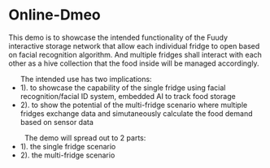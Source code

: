 # Online-Dmeo
This demo is to showcase the intended functionality of the Fuudy interactive storage network that allow each individual fridge to open based on facial recognition  algorithm. And multiple fridges shall interact with each other as a hive collection that the food inside will be managed accordingly.
<ul>
The intended use has two implications:
  <li>1). to showcase the capability of the single fridge using facial recognition/facial ID system, embedded AI to track food storage </li>
  <li>2). to show the potential of the multi-fridge scenario where multiple fridges exchange data and simutaneously calculate the food demand based on sensor data </li>
  </ul>
<ul> 
  The demo will spread out to 2 parts: 
   <li>1). the single fridge scenario </li>
   <li>2). the multi-fridge scenario </li>
</ul>  
   
